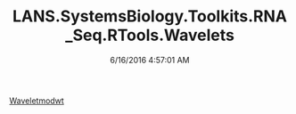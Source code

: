 ﻿---
title: LANS.SystemsBiology.Toolkits.RNA_Seq.RTools.Wavelets
date: 6/16/2016 4:57:01 AM
---

[Waveletmodwt](T-LANS.SystemsBiology.Toolkits.RNA_Seq.RTools.Wavelets.Waveletmodwt.html)
